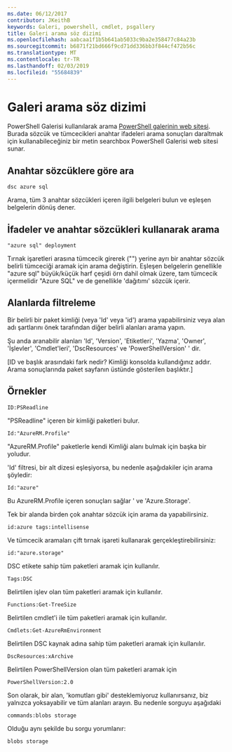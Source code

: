 ```yaml
---
ms.date: 06/12/2017
contributor: JKeithB
keywords: Galeri, powershell, cmdlet, psgallery
title: Galeri arama söz dizimi
ms.openlocfilehash: aabcaa1f1b5b641ab5033c9ba2e358477c84a23b
ms.sourcegitcommit: b6871f21bd666f9cd71dd336bb3f844cf472b56c
ms.translationtype: MT
ms.contentlocale: tr-TR
ms.lasthandoff: 02/03/2019
ms.locfileid: "55684839"
---
```

# <a name="gallery-search-syntax"></a>Galeri arama söz dizimi

PowerShell Galerisi kullanılarak arama [PowerShell galerinin web sitesi](https://www.powershellgallery.com/).
Burada sözcük ve tümcecikleri anahtar ifadeleri arama sonuçları daraltmak için kullanabileceğiniz bir metin searchbox PowerShell Galerisi web sitesi sunar.

## <a name="search-by-keywords"></a>Anahtar sözcüklere göre ara

    dsc azure sql

Arama, tüm 3 anahtar sözcükleri içeren ilgili belgeleri bulun ve eşleşen belgelerin dönüş dener.

## <a name="search-using-phrases-and-keywords"></a>İfadeler ve anahtar sözcükleri kullanarak arama

    "azure sql" deployment

Tırnak işaretleri arasına tümcecik girerek ("") yerine ayrı bir anahtar sözcük belirli tümceciği aramak için arama değiştirin.
Eşleşen belgelerin genellikle "azure sql" büyük/küçük harf çeşidi örn dahil olmak üzere, tam tümcecik içermelidir "Azure SQL" ve de genellikle 'dağıtımı' sözcük içerir.

## <a name="filtering-on-fields"></a>Alanlarda filtreleme

Bir belirli bir paket kimliği (veya 'Id' veya 'id') arama yapabilirsiniz veya alan adı şartlarını önek tarafından diğer belirli alanları arama yapın.

Şu anda aranabilir alanları 'Id', 'Version', 'Etiketleri', 'Yazma', 'Owner', 'İşlevler', 'Cmdlet'leri', 'DscResources' ve 'PowerShellVersion' ' dir.

[ID ve başlık arasındaki fark nedir? Kimliği konsolda kullandığınız addır. Arama sonuçlarında paket sayfanın üstünde gösterilen başlıktır.]

## <a name="examples"></a>Örnekler

    ID:PSReadline
    
"PSReadline" içeren bir kimliği paketleri bulur.

    Id:"AzureRM.Profile"

"AzureRM.Profile" paketlerle kendi Kimliği alanı bulmak için başka bir yoludur.

'Id' filtresi, bir alt dizesi eşleşiyorsa, bu nedenle aşağıdakiler için arama şöyledir:

    Id:"azure"

Bu AzureRM.Profile içeren sonuçları sağlar ' ve 'Azure.Storage'.

Tek bir alanda birden çok anahtar sözcük için arama da yapabilirsiniz. 

    id:azure tags:intellisense

Ve tümcecik aramaları çift tırnak işareti kullanarak gerçekleştirebilirsiniz:

    id:"azure.storage"

DSC etikete sahip tüm paketleri aramak için kullanılır.

    Tags:DSC

Belirtilen işlev olan tüm paketleri aramak için kullanılır.

    Functions:Get-TreeSize

Belirtilen cmdlet'i ile tüm paketleri aramak için kullanılır.

    Cmdlets:Get-AzureRmEnvironment

Belirtilen DSC kaynak adına sahip tüm paketleri aramak için kullanılır.

    DscResources:xArchive

Belirtilen PowerShellVersion olan tüm paketleri aramak için

    PowerShellVersion:2.0

Son olarak, bir alan, 'komutları gibi' desteklemiyoruz kullanırsanız, biz yalnızca yoksayabilir ve tüm alanları arayın. Bu nedenle sorguyu aşağıdaki

    commands:blobs storage

Olduğu aynı şekilde bu sorgu yorumlanır:

    blobs storage
